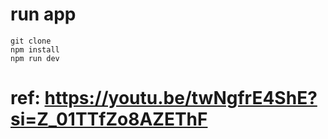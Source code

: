 # run app
    git clone 
    npm install
    npm run dev

# ref: https://youtu.be/twNgfrE4ShE?si=Z_01TTfZo8AZEThF

